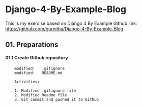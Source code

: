 # Django-4-By-Example-Blog
This is my exercise based on Django 4 By Example
Github link: https://github.com/gurnitha/Django-4-By-Example-Blog


## 01. Preparations

#### 01.1 Create Github repository

        modified:   .gitignore
        modified:   README.md

		Activities:

		1. Modified .gitignore file
		2. Modified Readme file
		3. Git commit and pushed it to Github
